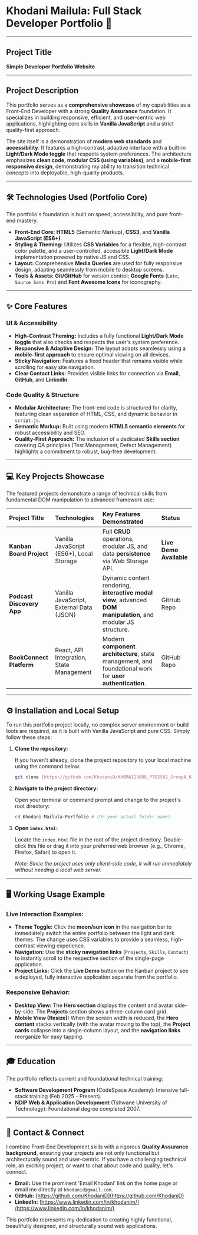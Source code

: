 # Khodani Mailula: Full Stack Developer Portfolio 🚀

---

## Project Title

**Simple Developer Portfolio Website**

---

## Project Description

This portfolio serves as a **comprehensive showcase** of my capabilities as a Front-End Developer with a strong **Quality Assurance** foundation. It specializes in building responsive, efficient, and user-centric web applications, highlighting core skills in **Vanilla JavaScript** and a strict quality-first approach.

The site itself is a demonstration of **modern web standards** and **accessibility**. It features a high-contrast, adaptive interface with a built-in **Light/Dark Mode toggle** that respects system preferences. The architecture emphasizes **clean code**, **modular CSS (using variables)**, and a **mobile-first responsive design**, demonstrating my ability to transition technical concepts into deployable, high-quality products.

---

## 🛠 Technologies Used (Portfolio Core)

The portfolio's foundation is built on speed, accessibility, and pure front-end mastery.

* **Front-End Core:** **HTML5** (Semantic Markup), **CSS3**, and **Vanilla JavaScript (ES6+)**.
* **Styling & Theming:** Utilizes **CSS Variables** for a flexible, high-contrast color palette, and a user-controlled, accessible **Light/Dark Mode** implementation powered by native JS and CSS.
* **Layout:** Comprehensive **Media Queries** are used for fully responsive design, adapting seamlessly from mobile to desktop screens.
* **Tools & Assets:** **Git/GitHub** for version control; **Google Fonts** (`Lato`, `Source Sans Pro`) and **Font Awesome Icons** for iconography. 

---

## ✨ Core Features

### UI & Accessibility
* **High-Contrast Theming:** Includes a fully functional **Light/Dark Mode toggle** that also checks and respects the user's system preference.
* **Responsive & Adaptive Design:** The layout adapts seamlessly using a **mobile-first approach** to ensure optimal viewing on all devices.
* **Sticky Navigation:** Features a fixed header that remains visible while scrolling for easy site navigation.
* **Clear Contact Links:** Provides visible links for connection via **Email**, **GitHub**, and **LinkedIn**.

### Code Quality & Structure
* **Modular Architecture:** The front-end code is structured for clarity, featuring clean separation of HTML, CSS, and dynamic behavior in `script.js`.
* **Semantic Markup:** Built using modern **HTML5 semantic elements** for robust accessibility and SEO.
* **Quality-First Approach:** The inclusion of a dedicated **Skills section** covering QA principles (Test Management, Defect Management) highlights a commitment to robust, bug-free development.

---

## 💻 Key Projects Showcase

The featured projects demonstrate a range of technical skills from fundamental DOM manipulation to advanced framework use:

| Project Title | Technologies | Key Features Demonstrated | Status |
| :--- | :--- | :--- | :--- |
| **Kanban Board Project** | Vanilla JavaScript (ES6+), Local Storage | Full **CRUD** operations, modular JS, and data **persistence** via Web Storage API. | **Live Demo Available** |
| **Podcast Discovery App** | Vanilla JavaScript, External Data (JSON) | Dynamic content rendering, **interactive modal view**, advanced **DOM manipulation**, and modular JS structure. | GitHub Repo |
| **BookConnect Platform** | React, API Integration, State Management | Modern **component architecture**, state management, and foundational work for **user authentication**. | GitHub Repo |

---

## ⚙️ Installation and Local Setup

To run this portfolio project locally, no complex server environment or build tools are required, as it is built with Vanilla JavaScript and pure CSS. Simply follow these steps:

1.  **Clone the repository:**

    If you haven't already, clone the project repository to your local machine using the command below:

    ```bash
    git clone [https://github.com/KhodaniD/KHOMAI25088_PTO2502_GroupA_KhodaniMailula_CDV05]
    ```

2.  **Navigate to the project directory:**

    Open your terminal or command prompt and change to the project's root directory:

    ```bash
    cd Khodani-Mailula-Portfolio # (Or your actual folder name)
    ```

3.  **Open `index.html`:**

    Locate the `index.html` file in the root of the project directory. Double-click this file or drag it into your preferred web browser (e.g., Chrome, Firefox, Safari) to open it.

    *Note: Since the project uses only client-side code, it will run immediately without needing a local web server.*

---

## 🖥 Working Usage Example

### Live Interaction Examples:

* **Theme Toggle:** Click the **moon/sun icon** in the navigation bar to immediately switch the entire portfolio between the light and dark themes. The change uses CSS variables to provide a seamless, high-contrast viewing experience.
* **Navigation:** Use the **sticky navigation links** (`Projects`, `Skills`, `Contact`) to instantly scroll to the respective section of the single-page application.
* **Project Links:** Click the **Live Demo** button on the Kanban project to see a deployed, fully interactive application separate from the portfolio.

### Responsive Behavior:

* **Desktop View:** The **Hero section** displays the content and avatar side-by-side. The **Projects** section shows a three-column card grid.
* **Mobile View (Resize):** When the screen width is reduced, the **Hero content** stacks vertically (with the avatar moving to the top), the **Project cards** collapse into a single-column layout, and the **navigation links** reorganize for easy tapping.

---

## 🎓 Education

The portfolio reflects current and foundational technical training:

* **Software Development Program** (CodeSpace Academy): Intensive full-stack training (Feb 2025 - Present).
* **NDIP Web & Application Development** (Tshwane University of Technology): Foundational degree completed 2007.

---

## 🤝 Contact & Connect

I combine Front-End Development skills with a rigorous **Quality Assurance background**, ensuring your projects are not only functional but architecturally sound and user-centric. If you have a challenging technical role, an exciting project, or want to chat about code and quality, let's connect.

* **Email:** Use the prominent 'Email Khodani' link on the home page or email me directly at `khodanid@gmail.com`.
* **GitHub:** [https://github.com/KhodaniD](https://github.com/KhodaniD)
* **LinkedIn:** [https://www.linkedin.com/in/khodanim/](https://www.linkedin.com/in/khodanim/)

This portfolio represents my dedication to creating highly functional, beautifully designed, and structurally sound web applications.